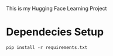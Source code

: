 This is my Hugging Face Learning Project

# Dependecies Setup

```
pip install -r requirements.txt
```

